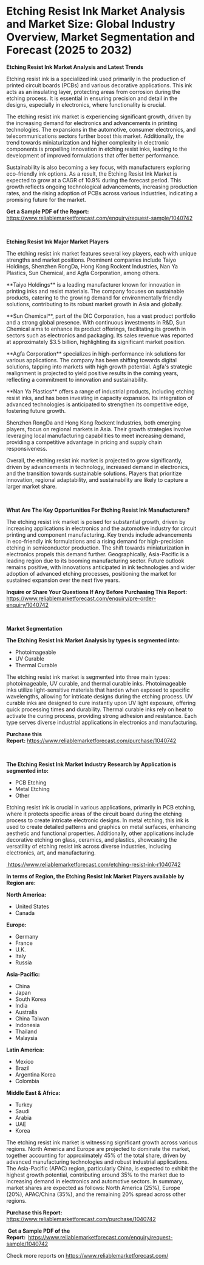 <p><h1>Etching Resist Ink Market Analysis and Market Size: Global Industry Overview, Market Segmentation and Forecast (2025 to 2032)</h1></p><p><strong>Etching Resist Ink Market Analysis and Latest Trends</strong></p>
<p><p>Etching resist ink is a specialized ink used primarily in the production of printed circuit boards (PCBs) and various decorative applications. This ink acts as an insulating layer, protecting areas from corrosion during the etching process. It is essential in ensuring precision and detail in the designs, especially in electronics, where functionality is crucial.</p><p>The etching resist ink market is experiencing significant growth, driven by the increasing demand for electronics and advancements in printing technologies. The expansions in the automotive, consumer electronics, and telecommunications sectors further boost this market. Additionally, the trend towards miniaturization and higher complexity in electronic components is propelling innovation in etching resist inks, leading to the development of improved formulations that offer better performance.</p><p>Sustainability is also becoming a key focus, with manufacturers exploring eco-friendly ink options. As a result, the Etching Resist Ink Market is expected to grow at a CAGR of 10.9% during the forecast period. This growth reflects ongoing technological advancements, increasing production rates, and the rising adoption of PCBs across various industries, indicating a promising future for the market.</p></p>
<p><strong>Get a Sample PDF of the Report:&nbsp;</strong> <a href="https://www.reliablemarketforecast.com/enquiry/request-sample/1040742?utm_campaign=2257&utm_medium=2&utm_source=Github&utm_content=ia&utm_term=30012025&utm_id=etching-resist-ink">https://www.reliablemarketforecast.com/enquiry/request-sample/1040742</a></p>
<p>&nbsp;</p>
<p><strong>Etching Resist Ink Major Market Players</strong></p>
<p><p>The etching resist ink market features several key players, each with unique strengths and market positions. Prominent companies include Taiyo Holdings, Shenzhen RongDa, Hong Kong Rockent Industries, Nan Ya Plastics, Sun Chemical, and Agfa Corporation, among others.</p><p>**Taiyo Holdings** is a leading manufacturer known for innovation in printing inks and resist materials. The company focuses on sustainable products, catering to the growing demand for environmentally friendly solutions, contributing to its robust market growth in Asia and globally.</p><p>**Sun Chemical**, part of the DIC Corporation, has a vast product portfolio and a strong global presence. With continuous investments in R&D, Sun Chemical aims to enhance its product offerings, facilitating its growth in sectors such as electronics and packaging. Its sales revenue was reported at approximately $3.5 billion, highlighting its significant market position.</p><p>**Agfa Corporation** specializes in high-performance ink solutions for various applications. The company has been shifting towards digital solutions, tapping into markets with high growth potential. Agfa's strategic realignment is projected to yield positive results in the coming years, reflecting a commitment to innovation and sustainability.</p><p>**Nan Ya Plastics** offers a range of industrial products, including etching resist inks, and has been investing in capacity expansion. Its integration of advanced technologies is anticipated to strengthen its competitive edge, fostering future growth.</p><p>Shenzhen RongDa and Hong Kong Rockent Industries, both emerging players, focus on regional markets in Asia. Their growth strategies involve leveraging local manufacturing capabilities to meet increasing demand, providing a competitive advantage in pricing and supply chain responsiveness.</p><p>Overall, the etching resist ink market is projected to grow significantly, driven by advancements in technology, increased demand in electronics, and the transition towards sustainable solutions. Players that prioritize innovation, regional adaptability, and sustainability are likely to capture a larger market share.</p></p>
<p>&nbsp;</p>
<p><strong>What Are The Key Opportunities For Etching Resist Ink Manufacturers?</strong></p>
<p><p>The etching resist ink market is poised for substantial growth, driven by increasing applications in electronics and the automotive industry for circuit printing and component manufacturing. Key trends include advancements in eco-friendly ink formulations and a rising demand for high-precision etching in semiconductor production. The shift towards miniaturization in electronics propels this demand further. Geographically, Asia-Pacific is a leading region due to its booming manufacturing sector. Future outlook remains positive, with innovations anticipated in ink technologies and wider adoption of advanced etching processes, positioning the market for sustained expansion over the next five years.</p></p>
<p><strong>Inquire or Share Your Questions If Any Before Purchasing This Report:</strong> <a href="https://www.reliablemarketforecast.com/enquiry/pre-order-enquiry/1040742?utm_campaign=2257&utm_medium=2&utm_source=Github&utm_content=ia&utm_term=30012025&utm_id=etching-resist-ink">https://www.reliablemarketforecast.com/enquiry/pre-order-enquiry/1040742</a></p>
<p>&nbsp;</p>
<p><strong>Market Segmentation</strong></p>
<p><strong>The Etching Resist Ink Market Analysis by types is segmented into:</strong></p>
<p><ul><li>Photoimageable</li><li>UV Curable</li><li>Thermal Curable</li></ul></p>
<p><p>The etching resist ink market is segmented into three main types: photoimageable, UV curable, and thermal curable inks. Photoimageable inks utilize light-sensitive materials that harden when exposed to specific wavelengths, allowing for intricate designs during the etching process. UV curable inks are designed to cure instantly upon UV light exposure, offering quick processing times and durability. Thermal curable inks rely on heat to activate the curing process, providing strong adhesion and resistance. Each type serves diverse industrial applications in electronics and manufacturing.</p></p>
<p><strong>Purchase this Report:&nbsp;</strong><a href="https://www.reliablemarketforecast.com/purchase/1040742?utm_campaign=2257&utm_medium=2&utm_source=Github&utm_content=ia&utm_term=30012025&utm_id=etching-resist-ink">https://www.reliablemarketforecast.com/purchase/1040742</a></p>
<p>&nbsp;</p>
<p><strong>The Etching Resist Ink Market Industry Research by Application is segmented into:</strong></p>
<p><ul><li>PCB Etching</li><li>Metal Etching</li><li>Other</li></ul></p>
<p><p>Etching resist ink is crucial in various applications, primarily in PCB etching, where it protects specific areas of the circuit board during the etching process to create intricate electronic designs. In metal etching, this ink is used to create detailed patterns and graphics on metal surfaces, enhancing aesthetic and functional properties. Additionally, other applications include decorative etching on glass, ceramics, and plastics, showcasing the versatility of etching resist ink across diverse industries, including electronics, art, and manufacturing.</p></p>
<p><a href="https://www.reliablemarketforecast.com/etching-resist-ink-r1040742?utm_campaign=2257&utm_medium=2&utm_source=Github&utm_content=ia&utm_term=30012025&utm_id=etching-resist-ink">&nbsp;https://www.reliablemarketforecast.com/etching-resist-ink-r1040742</a></p>
<p><strong>In terms of Region, the Etching Resist Ink Market Players available by Region are:</strong></p>
<p>
    <p> <strong> North America: </strong>
        <ul>
            <li>United States</li>
            <li>Canada</li>
        </ul>
        </p> 
    <p> <strong> Europe: </strong>
        <ul>
            <li>Germany</li>
            <li>France</li>
            <li>U.K.</li>
            <li>Italy</li>
            <li>Russia</li>
        </ul>
        </p> 
    <p> <strong> Asia-Pacific: </strong>
        <ul>
            <li>China</li>
            <li>Japan</li>
            <li>South Korea</li>
            <li>India</li>
            <li>Australia</li>
            <li>China Taiwan</li>
            <li>Indonesia</li>
            <li>Thailand</li>
            <li>Malaysia</li>
        </ul>
        </p> 
    <p> <strong> Latin America: </strong>
        <ul>
            <li>Mexico</li>
            <li>Brazil</li>
            <li>Argentina Korea</li>
            <li>Colombia</li>
        </ul>
        </p> 
    <p> <strong> Middle East & Africa: </strong>
        <ul>
            <li>Turkey</li>
            <li>Saudi</li>
            <li>Arabia</li>
            <li>UAE</li>
            <li>Korea</li>
        </ul>
    </p>
    </p>
<p><p>The etching resist ink market is witnessing significant growth across various regions. North America and Europe are projected to dominate the market, together accounting for approximately 45% of the total share, driven by advanced manufacturing technologies and robust industrial applications. The Asia-Pacific (APAC) region, particularly China, is expected to exhibit the highest growth potential, contributing around 35% to the market due to increasing demand in electronics and automotive sectors. In summary, market shares are expected as follows: North America (25%), Europe (20%), APAC/China (35%), and the remaining 20% spread across other regions.</p></p>
<p><strong>Purchase this Report: </strong><a href="https://www.reliablemarketforecast.com/purchase/1040742?utm_campaign=2257&utm_medium=2&utm_source=Github&utm_content=ia&utm_term=30012025&utm_id=etching-resist-ink">https://www.reliablemarketforecast.com/purchase/1040742</a></p>
<p>&nbsp;<strong>Get a Sample PDF of the Report:&nbsp;&nbsp;</strong><a href="https://www.reliablemarketforecast.com/enquiry/request-sample/1040742?utm_campaign=2257&utm_medium=2&utm_source=Github&utm_content=ia&utm_term=30012025&utm_id=etching-resist-ink">https://www.reliablemarketforecast.com/enquiry/request-sample/1040742</a></p>
<p><strong></strong></p>
<p>Check more reports on <a href="https://www.reliablemarketforecast.com/?utm_campaign=2257&utm_medium=2&utm_source=Github&utm_content=ia&utm_term=30012025&utm_id=etching-resist-ink">https://www.reliablemarketforecast.com/</a></p>